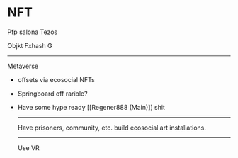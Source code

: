 

# NFT
Pfp salona
Tezos

Objkt
Fxhash
G

----

Metaverse
- offsets via ecosocial NFTs
- Springboard off rarible?
- Have some hype ready [[Regener888 (Main)]] shit
  
  ---
  
  Have prisoners, community, etc. build ecosocial art installations.
  
  ---
  Use VR
